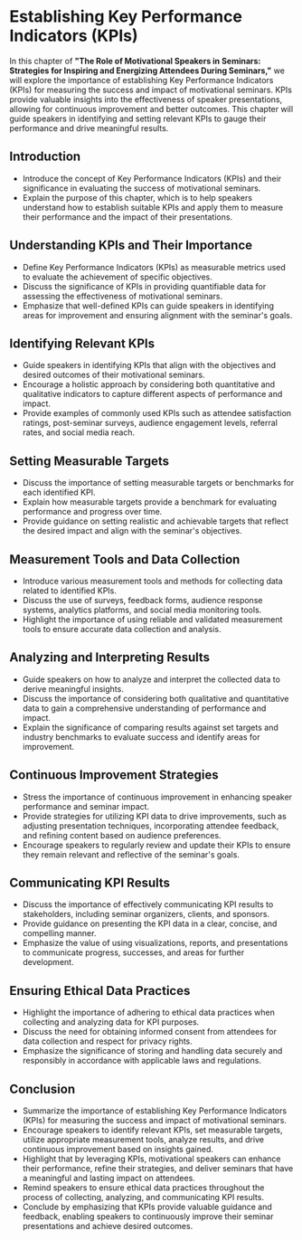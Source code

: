 Establishing Key Performance Indicators (KPIs)
=======================================================

In this chapter of **"The Role of Motivational Speakers in Seminars: Strategies for Inspiring and Energizing Attendees During Seminars,"** we will explore the importance of establishing Key Performance Indicators (KPIs) for measuring the success and impact of motivational seminars. KPIs provide valuable insights into the effectiveness of speaker presentations, allowing for continuous improvement and better outcomes. This chapter will guide speakers in identifying and setting relevant KPIs to gauge their performance and drive meaningful results.

Introduction
------------

* Introduce the concept of Key Performance Indicators (KPIs) and their significance in evaluating the success of motivational seminars.
* Explain the purpose of this chapter, which is to help speakers understand how to establish suitable KPIs and apply them to measure their performance and the impact of their presentations.

Understanding KPIs and Their Importance
---------------------------------------

* Define Key Performance Indicators (KPIs) as measurable metrics used to evaluate the achievement of specific objectives.
* Discuss the significance of KPIs in providing quantifiable data for assessing the effectiveness of motivational seminars.
* Emphasize that well-defined KPIs can guide speakers in identifying areas for improvement and ensuring alignment with the seminar's goals.

Identifying Relevant KPIs
-------------------------

* Guide speakers in identifying KPIs that align with the objectives and desired outcomes of their motivational seminars.
* Encourage a holistic approach by considering both quantitative and qualitative indicators to capture different aspects of performance and impact.
* Provide examples of commonly used KPIs such as attendee satisfaction ratings, post-seminar surveys, audience engagement levels, referral rates, and social media reach.

Setting Measurable Targets
--------------------------

* Discuss the importance of setting measurable targets or benchmarks for each identified KPI.
* Explain how measurable targets provide a benchmark for evaluating performance and progress over time.
* Provide guidance on setting realistic and achievable targets that reflect the desired impact and align with the seminar's objectives.

Measurement Tools and Data Collection
-------------------------------------

* Introduce various measurement tools and methods for collecting data related to identified KPIs.
* Discuss the use of surveys, feedback forms, audience response systems, analytics platforms, and social media monitoring tools.
* Highlight the importance of using reliable and validated measurement tools to ensure accurate data collection and analysis.

Analyzing and Interpreting Results
----------------------------------

* Guide speakers on how to analyze and interpret the collected data to derive meaningful insights.
* Discuss the importance of considering both qualitative and quantitative data to gain a comprehensive understanding of performance and impact.
* Explain the significance of comparing results against set targets and industry benchmarks to evaluate success and identify areas for improvement.

Continuous Improvement Strategies
---------------------------------

* Stress the importance of continuous improvement in enhancing speaker performance and seminar impact.
* Provide strategies for utilizing KPI data to drive improvements, such as adjusting presentation techniques, incorporating attendee feedback, and refining content based on audience preferences.
* Encourage speakers to regularly review and update their KPIs to ensure they remain relevant and reflective of the seminar's goals.

Communicating KPI Results
-------------------------

* Discuss the importance of effectively communicating KPI results to stakeholders, including seminar organizers, clients, and sponsors.
* Provide guidance on presenting the KPI data in a clear, concise, and compelling manner.
* Emphasize the value of using visualizations, reports, and presentations to communicate progress, successes, and areas for further development.

Ensuring Ethical Data Practices
-------------------------------

* Highlight the importance of adhering to ethical data practices when collecting and analyzing data for KPI purposes.
* Discuss the need for obtaining informed consent from attendees for data collection and respect for privacy rights.
* Emphasize the significance of storing and handling data securely and responsibly in accordance with applicable laws and regulations.

Conclusion
----------

* Summarize the importance of establishing Key Performance Indicators (KPIs) for measuring the success and impact of motivational seminars.
* Encourage speakers to identify relevant KPIs, set measurable targets, utilize appropriate measurement tools, analyze results, and drive continuous improvement based on insights gained.
* Highlight that by leveraging KPIs, motivational speakers can enhance their performance, refine their strategies, and deliver seminars that have a meaningful and lasting impact on attendees.
* Remind speakers to ensure ethical data practices throughout the process of collecting, analyzing, and communicating KPI results.
* Conclude by emphasizing that KPIs provide valuable guidance and feedback, enabling speakers to continuously improve their seminar presentations and achieve desired outcomes.

